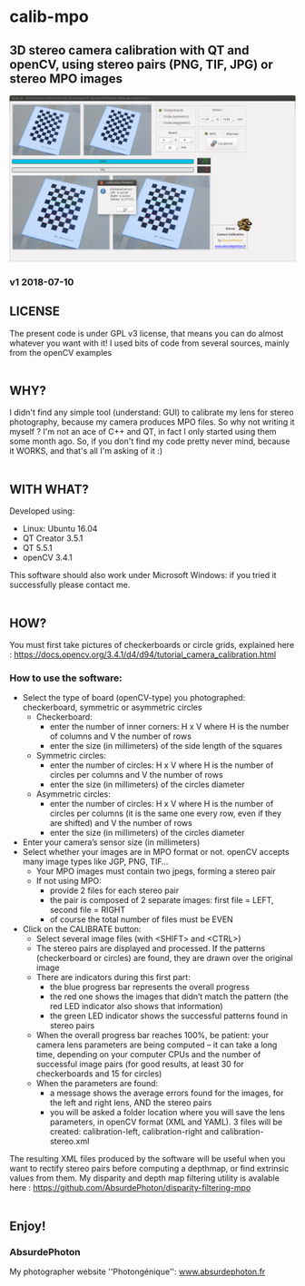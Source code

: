 # calib-mpo

## 3D stereo camera calibration with QT and openCV, using stereo pairs (PNG, TIF, JPG) or stereo MPO images

![Screenshot](screenshot.jpg)

### v1 2018-07-10

## LICENSE

The present code is under GPL v3 license, that means you can do almost whatever you want
with it!
I used bits of code from several sources, mainly from the openCV examples
<br/>
<br/>

## WHY?

I didn't find any simple tool (understand: GUI) to calibrate my lens for stereo photography, because my camera produces MPO files. So why not writing it myself ?
I'm not an ace of C++ and QT, in fact I only started using them some month ago. So, if you don't find my code pretty never mind, because it WORKS, and that's all I'm asking of it :)
<br/>
<br/>

## WITH WHAT?

Developed using:
* Linux: Ubuntu	16.04
* QT Creator 3.5.1
* QT 5.5.1
* openCV 3.4.1

This software should also work under Microsoft Windows: if you tried it successfully please contact me.
<br/>
<br/>

## HOW?

You must first take pictures of checkerboards or circle grids, explained here : https://docs.opencv.org/3.4.1/d4/d94/tutorial_camera_calibration.html

### How to use the software:
* Select the type of board (openCV-type) you photographed: checkerboard, symmetric or asymmetric circles
  * Checkerboard:
    * enter the number of inner corners: H x V where H  is the number of columns and V the number of rows
    * enter the size (in millimeters) of the side length of the squares
  * Symmetric circles:
    * enter the number of circles: H x V where H  is the number of circles per columns and V the number of rows
    * enter the size (in millimeters) of the circles diameter
  * Asymmetric circles:
    * enter the number of circles: H x V where H  is the number of circles per columns (it is the same one every row, even if they are shifted) and V the number of rows
    * enter the size (in millimeters) of the circles diameter
* Enter your camera’s sensor size (in millimeters)
* Select whether your images are in MPO format or not. openCV accepts many image types like JGP, PNG, TIF…
  * Your MPO images must contain two jpegs, forming a stereo pair
  * If not using MPO:
    * provide 2 files for each stereo pair
    * the pair is composed of 2 separate images: first file = LEFT, second file = RIGHT
    * of course the total number of files must be EVEN
* Click on the CALIBRATE button:
  * Select several image files (with  &lt;SHIFT&gt; and &lt;CTRL&gt;)
  * The stereo pairs are displayed and processed. If the patterns (checkerboard or circles) are found, they are drawn over the original image
  * There are indicators during this first part: 
    * the blue progress bar represents the overall progress
    * the red one shows the images that didn’t match the pattern (the red LED indicator also shows that information)
    * the green LED indicator shows the successful patterns found in stereo pairs
  * When the overall progress bar reaches 100%, be patient: your camera lens parameters are being computed – it can take a long time, depending on your computer CPUs and the number of successful image pairs (for good results, at least 30 for checkerboards and 15 for circles)
  * When the parameters are found:
    * a message shows the average errors found for the images, for the left and right lens, AND the stereo pairs
    * you will be asked a folder location where you will save the lens parameters, in openCV format (XML and YAML). 3 files will be created: calibration-left, calibration-right and calibration-stereo.xml

The resulting XML files produced by the software will be useful when you want to rectify stereo pairs before computing a depthmap, or find extrinsic values from them. My disparity and depth map filtering utility is avalable here : https://github.com/AbsurdePhoton/disparity-filtering-mpo
<br/>
<br/>

## Enjoy!

### AbsurdePhoton
My photographer website ''Photongénique'': www.absurdephoton.fr
